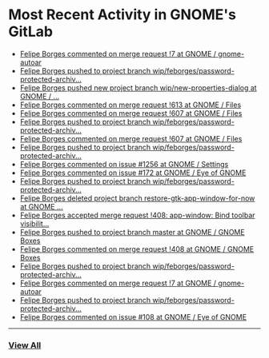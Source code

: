 # Most Recent Activity in GNOME's GitLab

<!-- BLOG-POST-LIST:START -->
- [Felipe Borges commented on merge request !7 at GNOME / gnome-autoar](https://gitlab.gnome.org/GNOME/gnome-autoar/-/merge_requests/7#note_1033181)
- [Felipe Borges pushed to project branch wip/feborges/password-protected-archiv...](https://gitlab.gnome.org/felipeborges/gnome-autoar/-/commit/58ac8fc571518c9830a6d0892b29215ce41cad81)
- [Felipe Borges pushed new project branch wip/new-properties-dialog at GNOME / ...](https://gitlab.gnome.org/GNOME/gnome-boxes/-/commits/wip/new-properties-dialog)
- [Felipe Borges commented on merge request !613 at GNOME / Files](https://gitlab.gnome.org/GNOME/nautilus/-/merge_requests/613#note_1032725)
- [Felipe Borges commented on merge request !607 at GNOME / Files](https://gitlab.gnome.org/GNOME/nautilus/-/merge_requests/607#note_1032723)
- [Felipe Borges pushed to project branch wip/feborges/password-protected-archiv...](https://gitlab.gnome.org/GNOME/nautilus/-/commit/4e5152f50810c1ae43a763d51c87c0044f6412ee)
- [Felipe Borges commented on merge request !607 at GNOME / Files](https://gitlab.gnome.org/GNOME/nautilus/-/merge_requests/607#note_1032711)
- [Felipe Borges pushed to project branch wip/feborges/password-protected-archiv...](https://gitlab.gnome.org/GNOME/nautilus/-/compare/f333d4dd20a31e7d0edc14a7b10959b894c5c29a...5a39371426c4a533da8c5b38e530b6a2c2153f70)
- [Felipe Borges commented on issue #1256 at GNOME / Settings](https://gitlab.gnome.org/GNOME/gnome-control-center/-/issues/1256#note_1032648)
- [Felipe Borges commented on issue #172 at GNOME / Eye of GNOME](https://gitlab.gnome.org/GNOME/eog/-/issues/172#note_1031773)
- [Felipe Borges pushed to project branch wip/feborges/password-protected-archiv...](https://gitlab.gnome.org/GNOME/nautilus/-/commit/f333d4dd20a31e7d0edc14a7b10959b894c5c29a)
- [Felipe Borges deleted project branch restore-gtk-app-window-for-now at GNOME ...](https://gitlab.gnome.org/GNOME/gnome-boxes/-/commits/restore-gtk-app-window-for-now)
- [Felipe Borges accepted merge request !408: app-window: Bind toolbar visibilit...](https://gitlab.gnome.org/GNOME/gnome-boxes/-/merge_requests/408)
- [Felipe Borges pushed to project branch master at GNOME / GNOME Boxes](https://gitlab.gnome.org/GNOME/gnome-boxes/-/commit/ef2d7c1b8078231a8b9a817e93e6ef25602cbdbb)
- [Felipe Borges commented on merge request !408 at GNOME / GNOME Boxes](https://gitlab.gnome.org/GNOME/gnome-boxes/-/merge_requests/408#note_1031434)
- [Felipe Borges pushed to project branch wip/feborges/password-protected-archiv...](https://gitlab.gnome.org/felipeborges/gnome-autoar/-/compare/7d679257db10e786b7b7f7ce1562e14a54598436...e1cb3a8394d782eec7884885c7275abbd41fd305)
- [Felipe Borges commented on merge request !7 at GNOME / gnome-autoar](https://gitlab.gnome.org/GNOME/gnome-autoar/-/merge_requests/7#note_1030759)
- [Felipe Borges pushed to project branch wip/feborges/password-protected-archiv...](https://gitlab.gnome.org/felipeborges/gnome-autoar/-/commit/7d679257db10e786b7b7f7ce1562e14a54598436)
- [Felipe Borges commented on issue #108 at GNOME / Eye of GNOME](https://gitlab.gnome.org/GNOME/eog/-/issues/108#note_1030519)
<!-- BLOG-POST-LIST:END -->

___

### [View All](https://gitlab.gnome.org/users/felipeborges/activity)
